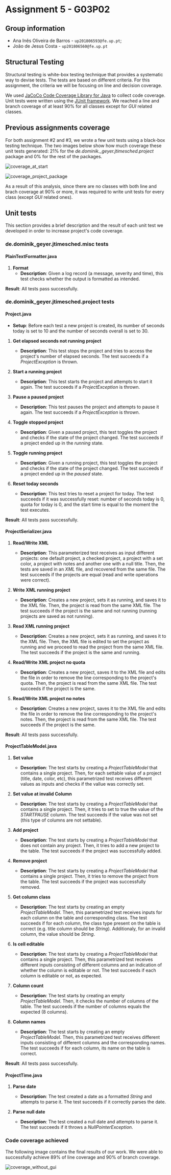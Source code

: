 # Assignment 5 - G03P02

## Group information

- Ana Inês Oliveira de Barros - `up201806593@fe.up.pt`;
- João de Jesus Costa - `up201806560@fe.up.pt`

## Structural Testing

Structural testing is white-box testing technique that provides a systematic way to devise tests. The tests are based 
on different criteria. For this assignment, the criteria we will be focusing on
line and decision coverage.  

We used [JaCoCo Code Coverage Library for Java](https://www.jacoco.org/jacoco/) to collect
code coverage. Unit tests were written using the [JUnit framework](https://junit.org/junit5/).
We reached a line and branch coverage of at least 90% for all classes except for *GUI* related classes. 
## Previous assignments coverage 

For both assignment #2 and #3, we wrote a few unit tests using a black-box testing technique.
The two images below show how much coverage these unit tests generated: 21% for the _de.dominik.\_geyer.jtimesched.project_ package and 0% for the rest of the packages. 

![coverage_at_start](img/coverage_at_start.png)

![coverage_project_package](img/coverage_project_package.png)

As a result of this analysis, since there are no classes with both line and brach coverage at 90% or more, it was required to write unit tests for every class (except _GUI_ related ones).

## Unit tests

This section provides a brief description and the result of each unit test we developed in order to increase project's code coverage. 

### de.dominik_geyer.jtimesched.misc tests

#### PlainTextFormatter.java

1. **Format**
    - **Description**: Given a log record (a message, severity and time), this test checks whether the output is formatted as intended. 

**Result**: All tests pass successfully.

### de.dominik_geyer.jtimesched.project tests

#### Project.java

- **Setup**: Before each test a new project is created, its number of seconds today is set to 10 and the number of seconds overall is set to 30.

1. **Get elapsed seconds not running project**
    - **Description**: This test stops the project and tries to access the project's number of elapsed seconds. The test succeeds if a _ProjectException_ is thrown. 

2. **Start a running project**
    - **Description**: This test starts the project and attempts to start it again. The test succeeds if a _ProjectException_ is thrown.

3. **Pause a paused project**
    - **Description**: This test pauses the project and attempts to pause it again. The test succeeds if a _ProjectException_ is thrown. 

4. **Toggle stopped project**
    - **Description**: Given a paused project, this test toggles the project and checks if the state of the project changed. The test succeeds if a project ended up in the _running_ state. 

5. **Toggle running project**
    - **Description**: Given a running project, this test toggles the project and checks if the state of the project changed. The test succeeds if a project ended up in the _paused_ state. 

6. **Reset today seconds**
    - **Description**: This test tries to reset a project for today. The test succeeds if it was successfully reset: number of seconds today is 0, quota for today is 0, and the start time is equal to the moment the test executes.  

**Result**: All tests pass successfully.
#### ProjectSerializer.java

1. **Read/Write XML**
    - **Description**: This parameterized test receives as input different projects: one default project, a checked project, a project with a set color, a project with notes and another one with a null title. Then, the tests are saved in an *XML* file, and recovered from the same file. The test succeeds if the projects are equal (read and write operations were correct). 

2. **Write XML running project**
    - **Description**: Creates a new project, sets it as running, and saves it to the XML file.
    Then, the project is read from the same XML file. The test succeeds if the project is the same and not running (running projects are saved as not running). 

3. **Read XML running project**
    - **Description**: Creates a new project, sets it as running, and saves it to the XML file. Then, the XML file is edited to set the project as running and we proceed to read the project from the same XML file. The test succeeds if the project is the same and running.

4. **Read/Write XML project no quota**
    - **Description**: Creates a new project, saves it to the XML file and edits the file in order to remove the line corresponding to the project's quota. Then, the project is read from the same XML file. The test succeeds if the project is the same.

5. **Read/Write XML project no notes**
    - **Description**: Creates a new project, saves it to the XML file and edits the file in order to remove the line corresponding to the project's notes. Then, the project is read from the same XML file. The test succeeds if the project is the same.
    
**Result**: All tests pass successfully.
#### ProjectTableModel.java

1. **Set value**
    - **Description**: The test starts by creating a _ProjectTableModel_ that contains a single project. Then, for each settable value of a project (title, date, color, etc), this parametrized test receives different values as inputs and checks if the vallue was correctly set. 

2. **Set value at invalid Column**
    - **Description**: The test starts by creating a _ProjectTableModel_ that contains a single project. Then, it tries to set to true the value of the
    _STARTPAUSE_ column. The test succeeds if the value was not set (this type of columns are not settable).

3. **Add project**
    - **Description**: The test starts by creating a _ProjectTableModel_ that does not contain any project. Then, it tries to add a new project to the table. The test succeeds if the project was successfully added. 

4. **Remove project**
    - **Description**: The test starts by creating a _ProjectTableModel_ that contains a single project. Then, it tries to remove the project from the table. The test succeeds if the project was successfully removed.     

5. **Get column class**
    - **Description**: The test starts by creating an empty _ProjectTableModel_. Then, this parametrized test receives inputs for each column on the table and corresponding class. The test succeeds if for each column, the class type present on the table is correct (e.g. title column should be _String_). Additionaly, for an invalid column, the value should be _String_.     

6. **Is cell editable**
    - **Description**: The test starts by creating a _ProjectTableModel_ that contains a single project. Then, this parametrized test receives different inputs consisting of different columns and an indication of whether the column is editable or not. The test succeeds if each column is editable or not, as expected. 

7. **Column count**
    - **Description**: The test starts by creating an empty _ProjectTableModel_.
    Then, it checks the number of columns of the table. The test succeeds if the
    number of columns equals the expected (8 columns).

8. **Column names**
    - **Description**: The test starts by creating an empty _ProjectTableModel_. Then, this parametrized test receives different inputs consisting of different columns and the corresponding names. The test succeeds if for each column, its name on the table is correct.

**Result**: All tests pass successfully.

#### ProjectTime.java

1. **Parse date**
    - **Description**: The test created a date as a formatted _String_ and attempts to parse it. The test succeeds if it correctly parses the date.

2. **Parse null date**
    - **Description**: The test created a null date and attempts to parse it. The test succeeds if it throws a _NullPointerException_.
### Code coverage achieved

The following image contains the final results of our work. We were able to successfully achieve 89% of line coverage and 90% of branch coverage. 

![coverage_without_gui](img/coverage_without_gui.png)
